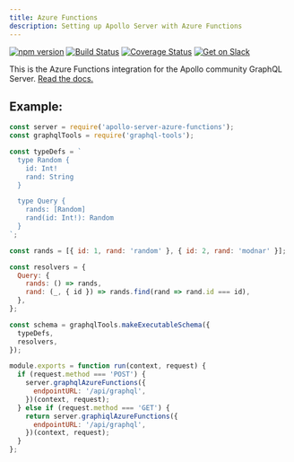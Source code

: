 ```yaml
---
title: Azure Functions
description: Setting up Apollo Server with Azure Functions
---
```


[![npm version](https://badge.fury.io/js/apollo-server-core.svg)](https://badge.fury.io/js/apollo-server-core) [![Build Status](https://travis-ci.org/apollographql/apollo-server.svg?branch=master)](https://travis-ci.org/apollographql/apollo-server) [![Coverage Status](https://coveralls.io/repos/github/apollographql/apollo-server/badge.svg?branch=master)](https://coveralls.io/github/apollographql/apollo-server?branch=master) [![Get on Slack](https://img.shields.io/badge/slack-join-orange.svg)](https://www.apollographql.com/#slack)

This is the Azure Functions integration for the Apollo community GraphQL Server. [Read the docs.](https://www.apollographql.com/docs/apollo-server/)

## Example:

```js
const server = require('apollo-server-azure-functions');
const graphqlTools = require('graphql-tools');

const typeDefs = `
  type Random {
    id: Int!
    rand: String
  }

  type Query {
    rands: [Random]
    rand(id: Int!): Random
  }
`;

const rands = [{ id: 1, rand: 'random' }, { id: 2, rand: 'modnar' }];

const resolvers = {
  Query: {
    rands: () => rands,
    rand: (_, { id }) => rands.find(rand => rand.id === id),
  },
};

const schema = graphqlTools.makeExecutableSchema({
  typeDefs,
  resolvers,
});

module.exports = function run(context, request) {
  if (request.method === 'POST') {
    server.graphqlAzureFunctions({
      endpointURL: '/api/graphql',
    })(context, request);
  } else if (request.method === 'GET') {
    return server.graphiqlAzureFunctions({
      endpointURL: '/api/graphql',
    })(context, request);
  }
};
```
